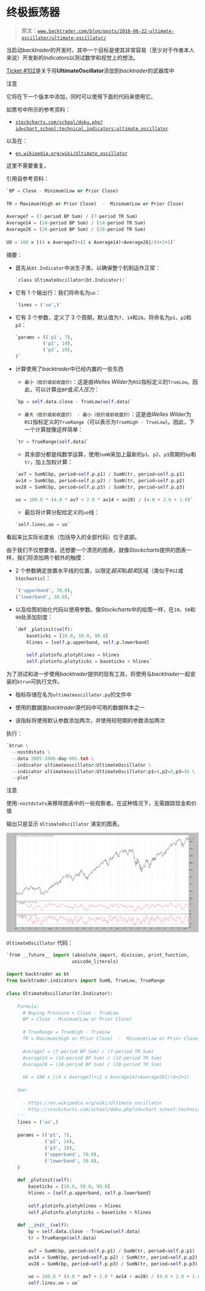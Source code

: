 # 终极振荡器

> 原文：[`www.backtrader.com/blog/posts/2016-06-22-ultimate-oscillator/ultimate-oscillator/`](https://www.backtrader.com/blog/posts/2016-06-22-ultimate-oscillator/ultimate-oscillator/)

当启动*backtrader*的开发时，其中一个目标是使其非常容易（至少对于作者本人来说）开发新的*Indicators*以测试数学和视觉上的想法。

[Ticket #102](https://github.com/mementum/backtrader/issues/102)是关于将**UltimateOscillator**添加到*backtrader*的武器库中

注意

它将在下一个版本中添加，同时可以使用下面的代码来使用它。

如票号中所示的参考资料：

+   [`stockcharts.com/school/doku.php?id=chart_school:technical_indicators:ultimate_oscillator`](http://stockcharts.com/school/doku.php?id=chart_school:technical_indicators:ultimate_oscillator)

以及在：

+   [`en.wikipedia.org/wiki/Ultimate_oscillator`](https://en.wikipedia.org/wiki/Ultimate_oscillator)

这里不需要重复。

引用自参考资料：

```py
`BP = Close - Minimum(Low or Prior Close)

TR = Maximum(High or Prior Close)  -  Minimum(Low or Prior Close)

Average7 = (7-period BP Sum) / (7-period TR Sum)
Average14 = (14-period BP Sum) / (14-period TR Sum)
Average28 = (28-period BP Sum) / (28-period TR Sum)

UO = 100 x [(4 x Average7)+(2 x Average14)+Average28]/(4+2+1)` 
```

摘要：

+   首先从`bt.Indicator`中派生子类，以确保整个机制运作正常：

    ```py
    `class UltimateOscillator(bt.Indicator):` 
    ```

+   它有 1 个输出行：我们将命名为`uo`：

    ```py
    `lines = ('uo',)` 
    ```

+   它有 3 个参数，定义了 3 个周期，默认值为`7`、`14`和`28`。将命名为`p1`、`p2`和`p3`：

    ```py
    `params = (('p1', 7),
              ('p2', 14),
              ('p3', 28),
    )` 
    ```

+   计算使用了*backtrader*中已经内置的一些东西

    +   `最小（低价或前收盘价）`：这是由*Welles Wilder*为`RSI`指标定义的`TrueLow`。因此，可以计算出`BP`或*买入压力*：

    ```py
    `bp = self.data.close - TrueLow(self.data)` 
    ```

    +   `最大（低价或前收盘价） - 最小（低价或前收盘价）`：这是由*Welles Wilder*为`RSI`指标定义的`TrueRange`（可以表示为`TrueHigh - TrueLow`）。因此，下一个计算就像这样简单：

    ```py
    `tr = TrueRange(self.data)` 
    ```

    +   其余部分都是纯数学运算，使用`SumN`来加上最新的`p1`、`p2`、`p3`周期的`bp`和`tr`，加上加权计算：

    ```py
    `av7 = SumN(bp, period=self.p.p1) / SumN(tr, period=self.p.p1)
    av14 = SumN(bp, period=self.p.p2) / SumN(tr, period=self.p.p2)
    av28 = SumN(bp, period=self.p.p3) / SumN(tr, period=self.p.p3)

    uo = 100.0 * (4.0 * av7 + 2.0 * av14 + av28) / (4.0 + 2.0 + 1.0)` 
    ```

    +   最后将计算分配给定义的`uo`线：

    ```py
    `self.lines.uo = uo` 
    ```

看起来比实际长度长（包括导入的全部代码）位于底部。

由于我们不仅想要值，还想要一个漂亮的图表，就像*Stockcharts*提供的图表一样，我们将添加两个额外的触摸：

+   2 个参数确定放置水平线的位置，以限定*超买*和*超卖*区域（类似于`RSI`或`Stochastic`）：

    ```py
    `('upperband', 70.0),
    ('lowerband', 30.0),` 
    ```

+   以及绘图初始化代码以使用参数。像*Stockcharts*中的绘图一样，在`10`、`50`和`90`处添加刻度：

    ```py
    `def _plotinit(self):
        baseticks = [10.0, 50.0, 90.0]
        hlines = [self.p.upperband, self.p.lowerband]

        self.plotinfo.plotyhlines = hlines
        self.plotinfo.plotyticks = baseticks + hlines` 
    ```

为了测试和进一步使用*backtrader*提供的现有工具，将使用与*backtrader*一起安装的`btrun`可执行文件。

+   指标存储在名为`ultimateoscillator.py`的文件中

+   使用的数据是*backtrader*源代码中可用的数据样本之一

+   该指标将使用默认参数添加两次，并使用较短期的参数添加两次

执行：

```py
`btrun \
  --nostdstats \
  --data 2005-2006-day-001.txt \
  --indicator ultimateoscillator:UltimateOscillator \
  --indicator ultimateoscillator:UltimateOscillator:p1=4,p2=8,p3=16 \
  --plot` 
```

注意

使用`–nostdstats`来移除图表中的一些观察者。在这种情况下，无需跟踪现金和价值

输出只是显示 `UltimateOscillator` 演变的图表。

![image](img/0a620a681b25795fda979adcebc6054d.png)

`UltimateOscillator` 代码：

```py
`from __future__ import (absolute_import, division, print_function,
                        unicode_literals)

import backtrader as bt
from backtrader.indicators import SumN, TrueLow, TrueRange

class UltimateOscillator(bt.Indicator):
    '''
    Formula:
      # Buying Pressure = Close - TrueLow
      BP = Close - Minimum(Low or Prior Close)

      # TrueRange = TrueHigh - TrueLow
      TR = Maximum(High or Prior Close)  -  Minimum(Low or Prior Close)

      Average7 = (7-period BP Sum) / (7-period TR Sum)
      Average14 = (14-period BP Sum) / (14-period TR Sum)
      Average28 = (28-period BP Sum) / (28-period TR Sum)

      UO = 100 x [(4 x Average7)+(2 x Average14)+Average28]/(4+2+1)

    See:

      - https://en.wikipedia.org/wiki/Ultimate_oscillator
      - http://stockcharts.com/school/doku.php?id=chart_school:technical_indicators:ultimate_oscillator
    '''
    lines = ('uo',)

    params = (('p1', 7),
              ('p2', 14),
              ('p3', 28),
              ('upperband', 70.0),
              ('lowerband', 30.0),
    )

    def _plotinit(self):
        baseticks = [10.0, 50.0, 90.0]
        hlines = [self.p.upperband, self.p.lowerband]

        self.plotinfo.plotyhlines = hlines
        self.plotinfo.plotyticks = baseticks + hlines

    def __init__(self):
        bp = self.data.close - TrueLow(self.data)
        tr = TrueRange(self.data)

        av7 = SumN(bp, period=self.p.p1) / SumN(tr, period=self.p.p1)
        av14 = SumN(bp, period=self.p.p2) / SumN(tr, period=self.p.p2)
        av28 = SumN(bp, period=self.p.p3) / SumN(tr, period=self.p.p3)

        uo = 100.0 * (4.0 * av7 + 2.0 * av14 + av28) / (4.0 + 2.0 + 1.0)
        self.lines.uo = uo` 
```
